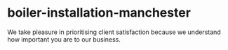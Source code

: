 # boiler-installation-manchester
We take pleasure in prioritising client satisfaction because we understand how important you are to our business. 
